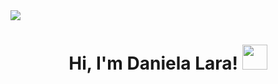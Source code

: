 <img src="https://user-images.githubusercontent.com/73097560/115834477-dbab4500-a447-11eb-908a-139a6edaec5c.gif">
<h1 align="center">
Hi, I'm Daniela Lara!
	<a href="https://github.com/Bouaskaoun" target="_self">
		<img src="https://media.tenor.com/8McIGu0Tf_QAAAAi/fire-joypixels.gif" width="40">
	</a>
</h1>

